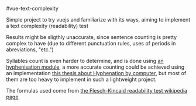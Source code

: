 #vue-text-complexity


Simple project to try vuejs and familiarize with its ways, aiming to implement a text complexity (readability) test

Results might be sligthly unaccurate, since sentence counting is pretty complex to have (due to different punctuation rules, uses of periods in abreviations, "etc.")

Syllables count is even harder to determine, and is done using [an hyphenisation module](https://github.com/bramstein/hypher), a more accurate counting could be achieved using an implementation [this thesis about Hyphenation by computer](http://www.tug.org/docs/liang/), but most of them are too heavy to implement in such a lightweight project.

The formulas used come from [the Flesch-Kincaid readability test wikipedia page](https://en.wikipedia.org/wiki/Flesch%E2%80%93Kincaid_readability_tests)
